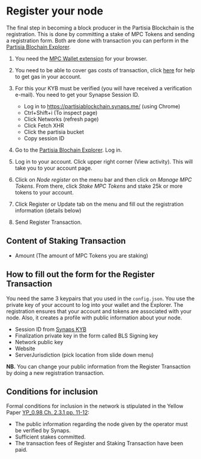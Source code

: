 # Register your node
<div class="dot-navigation">
    <a class="dot-navigation__item" href="what-is-a-node-operator.html"></a>
    <a class="dot-navigation__item" href="recommended-hardware-and-software.html"></a>
    <a class="dot-navigation__item" href="run-a-reader-node-on-your-local-machine.html"></a>
    <a class="dot-navigation__item " href="vps.html"></a>
    <a class="dot-navigation__item" href="secure-your-vps.html"></a>
    <a class="dot-navigation__item" href="reader-node-on-vps.html"></a>
    <a class="dot-navigation__item" href="create-an-account-on-pbc.html"></a>
    <a class="dot-navigation__item " href="get-mpc-tokens.html"></a>
    <a class="dot-navigation__item" href="complete-synaps-kyb.html"></a>
    <a class="dot-navigation__item" href="keys-for-bp-config-and-registration.html"></a>
    <a class="dot-navigation__item" href="run-a-block-producing-node.html"></a>
    <a class="dot-navigation__item dot-navigation__item--active" href="register-your-node.html"></a>
    <a class="dot-navigation__item" href="node-health-and-maintenance.html"></a>
    <!-- Repeat above for more dots -->
</div>

The final step in becoming a block producer in the Partisia Blockchain is the registration. This is done by committing a stake of MPC Tokens and sending a registration form. Both are done with transaction you can perform in the [Partisia Blochain Explorer](https://mpcexplorer.com/node-register).

1. You need the [MPC Wallet extension](https://chrome.google.com/webstore/detail/partisia-wallet/gjkdbeaiifkpoencioahhcilildpjhgh) for your browser.
2. You need to be able to cover gas costs of transaction, click [here](../pbc-fundamentals/byoc.md) for help to get gas in your account.
3. For this your KYB must be verified (you will have received a verification e-mail). You need to get your Synapse Session ID.

   - Log in to https://partisiablockchain.synaps.me/ (using Chrome)
   - Ctrl+Shift+i (To inspect page)
   - Click Networks (refresh page)
   - Click Fetch XHR
   - Click the partisia bucket
   - Copy session ID

4. Go to the [Partisia Blochain Explorer](https://mpcexplorer.com/node-register). Log in.
5. Log in to your account. Click upper right corner (View activity). This will take you to your account page.
6. Click on _Node register_ on the menu bar and then click on _Manage MPC Tokens_. From there, click _Stake MPC Tokens_ and stake 25k or more tokens to your account.
7. Click Register or Update tab on the menu and fill out the registration information (details below)
8. Send Register Transaction.

## Content of Staking Transaction

- Amount (The amount of MPC Tokens you are staking)

## How to fill out the form for the Register Transaction

You need the same 3 keypairs that you used in the `config.json`. You use the private key of your account to log into your wallet and the Explorer. The registration ensures that your account and tokens are associated with your node. Also, it creates a profile with public information about your node.

- Session ID from [Synaps KYB](https://partisiablockchain.synaps.me/)
- Finalization private key in the form called BLS Signing key
- Network public key
- Website
- ServerJurisdiction (pick location from slide down menu)

**NB.** You can change your public information from the Register Transaction by doing a new registration transaction.

## Conditions for inclusion

Formal conditions for inclusion in the network is stipulated in the Yellow Paper [YP_0.98 Ch. 2.3.1 pp. 11-12](https://drive.google.com/file/d/1OX7ljrLY4IgEA1O3t3fKNH1qSO60_Qbw/view):

- The public information regarding the node given by the operator must be verified by Synaps.
- Sufficient stakes committed.
- The transaction fees of Register and Staking Transaction have been paid.
